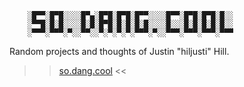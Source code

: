 ```
    ░█▀▀░█▀█░░░░█▀▄░█▀█░█▀█░█▀▀░░░░█▀▀░█▀█░█▀█░█░░
    ░▀▀█░█░█░░░░█░█░█▀█░█░█░█░█░░░░█░░░█░█░█░█░█░░
    ░▀▀▀░▀▀▀░▀░░▀▀░░▀░▀░▀░▀░▀▀▀░▀░░▀▀▀░▀▀▀░▀▀▀░▀▀▀
```

Random projects and thoughts of Justin "hiljusti" Hill.

>> [so.dang.cool](https://so.dang.cool) <<

